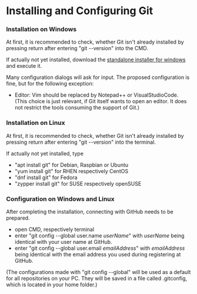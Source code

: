 # Installing and Configuring Git

### Installation on Windows

At first, it is recommended to check, whether Git isn't already installed by pressing return after entering "git --version" into the CMD.

If actually not yet installed, download the [standalone installer for windows](https://git-scm.com/download/win) and execute it.

Many configuration dialogs will ask for input. The proposed configuration is fine, but for the following exception:
* Editor: Vim should be replaced by Notepad++ or VisualStudioCode.  
(This choice is just relevant, if Git itself wants to open an editor. It does not restrict the tools consuming the support of Git.)

### Installation on Linux

At first, it is recommended to check, whether Git isn't already installed by pressing return after entering "git --version" into the terminal.

If actually not yet installed, type 
* "apt install git" for Debian, Raspbian or Ubuntu
* "yum install git" for RHEN respectively CentOS
* "dnf install git" for Fedora
* "zypper install git" for SUSE respectively openSUSE

### Configuration on Windows and Linux

After completing the installation, connecting with GitHub needs to be prepared.
* open CMD, respectively terminal
* enter "git config --global user.name _userName_" with _userName_ being identical with your user name at GitHub.
* enter "git config --global user.email _emailAddress_" with _emailAddress_ being identical with the email address you used during registering at GitHub.

(The configurations made with "git config --global" will be used as a default for all repositories on your PC. They will be saved in a file called .gitconfig, which is located in your home folder.)
